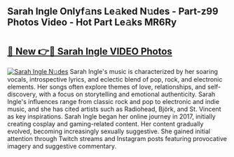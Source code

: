 ## Sarah Ingle Onlyf𝚊ns Le𝚊ked N𝚞des - Part-z99 Photos Video - Hot Part Le𝚊ks MR6Ry

# <h2><a href="http://ac2082.deff.icu/?id=Sarah+Ingle">🔗 New 👉🔴 Sarah Ingle VIDEO Photos</a></h2>

[![Sarah Ingle N𝚞des](https://i.imgur.com/rIISA9y.gif)](http://ac2082.deff.icu/?id=Sarah+Ingle)
Sarah Ingle's music is characterized by her soaring vocals, introspective lyrics, and eclectic blend of pop, rock, and electronic elements. Her songs often explore themes of love, relationships, and self-discovery, with a focus on storytelling and emotional authenticity. Sarah Ingle's influences range from classic rock and pop to electronic and indie music, and she has cited artists such as Radiohead, Björk, and St. Vincent as key inspirations. Sarah Ingle began her online journey in 2017, initially creating cosplay and gaming-related content. Her content gradually evolved, becoming increasingly sexually suggestive. She gained initial attention through Twitch streams and Instagram posts featuring provocative imagery and suggestive commentary.
